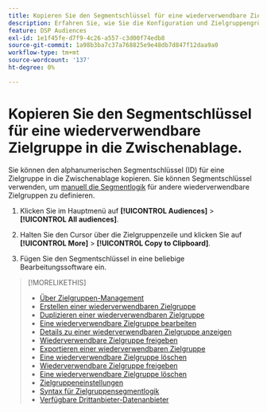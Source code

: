 ```yaml
---
title: Kopieren Sie den Segmentschlüssel für eine wiederverwendbare Zielgruppe in die Zwischenablage.
description: Erfahren Sie, wie Sie die Konfiguration und Zielgruppengröße für eine wiederverwendbare Zielgruppe anzeigen können.
feature: DSP Audiences
exl-id: 1e1f45fe-d7f9-4c26-a557-c3d00f74edb8
source-git-commit: 1a98b3ba7c37a768825e9e48db7d847f12daa9a0
workflow-type: tm+mt
source-wordcount: '137'
ht-degree: 0%

---
```


# Kopieren Sie den Segmentschlüssel für eine wiederverwendbare Zielgruppe in die Zwischenablage.

Sie können den alphanumerischen Segmentschlüssel (ID) für eine Zielgruppe in die Zwischenablage kopieren. Sie können Segmentschlüssel verwenden, um [manuell die Segmentlogik](audience-segment-logic-syntax.md) für andere wiederverwendbare Zielgruppen zu definieren.

1. Klicken Sie im Hauptmenü auf **[!UICONTROL Audiences]** > **[!UICONTROL All audiences]**.

1. Halten Sie den Cursor über die Zielgruppenzeile und klicken Sie auf **[!UICONTROL More]** > **[!UICONTROL Copy to Clipboard]**.

1. Fügen Sie den Segmentschlüssel in eine beliebige Bearbeitungssoftware ein.

>[!MORELIKETHIS]
>
>* [Über Zielgruppen-Management](audience-about.md)
>* [Erstellen einer wiederverwendbaren Zielgruppe](reusable-audience-create.md)
>* [Duplizieren einer wiederverwendbaren Zielgruppe](reusable-audience-duplicate.md)
>* [Eine wiederverwendbare Zielgruppe bearbeiten](reusable-audience-edit.md)
>* [Details zu einer wiederverwendbaren Zielgruppe anzeigen](reusable-audience-view-details.md)
>* [Wiederverwendbare Zielgruppe freigeben](reusable-audience-share.md)
>* [Exportieren einer wiederverwendbaren Zielgruppe](reusable-audience-export.md)
>* [Eine wiederverwendbare Zielgruppe löschen](reusable-audience-delete.md)
>* [Wiederverwendbare Zielgruppe freigeben](reusable-audience-share.md)
>* [Eine wiederverwendbare Zielgruppe löschen](reusable-audience-delete.md)
>* [Zielgruppeneinstellungen](audience-settings.md)
>* [Syntax für Zielgruppensegmentlogik](audience-segment-logic-syntax.md)
>* [Verfügbare Drittanbieter-Datenanbieter](third-party-data-providers.md)
